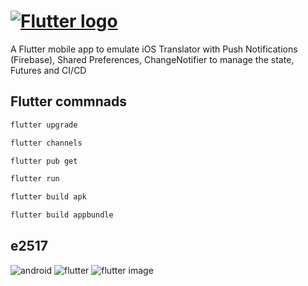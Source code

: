# [![Flutter logo][]][flutter.dev]

A Flutter mobile app to emulate iOS Translator with Push Notifications (Firebase), Shared Preferences, ChangeNotifier to manage the state, Futures and CI/CD

## Flutter commnads

```python
flutter upgrade
```

```python
flutter channels
```

```python
flutter pub get
```

```python
flutter run
```

```python
flutter build apk
```

```python
flutter build appbundle
```

## e2517

![android][]
![flutter][]
![flutter image][]

[flutter logo]: https://raw.githubusercontent.com/flutter/website/master/src/_assets/image/flutter-lockup.png
[flutter.dev]: https://flutter.dev
[dart platform diagram]: https://github.com/flutter/website/blob/master/src/images/homepage/dart-diagram-small.png
[android]: http://achoweb.es/wp-content/uploads/2020/10/translate.png
[flutter image]: http://achoweb.es/wp-content/uploads/2020/10/Translator.png
[flutter]: http://achoweb.es/wp-content/uploads/2020/10/FlutterTranslate.png
